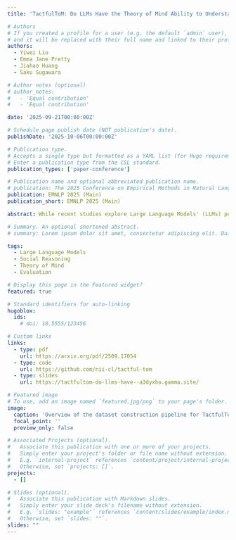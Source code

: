 ```yaml
---
title: 'TactfulToM: Do LLMs Have the Theory of Mind Ability to Understand White Lies?'

# Authors
# If you created a profile for a user (e.g. the default `admin` user), write the username (folder name) here
# and it will be replaced with their full name and linked to their profile.
authors:
  - Yiwei Liu
  - Emma Jane Pretty
  - Jiahao Huang
  - Saku Sugawara

# Author notes (optional)
# author_notes:
#   - 'Equal contribution'
#   - 'Equal contribution'

date: '2025-09-21T00:00:00Z'

# Schedule page publish date (NOT publication's date).
publishDate: '2025-10-06T00:00:00Z'

# Publication type.
# Accepts a single type but formatted as a YAML list (for Hugo requirements).
# Enter a publication type from the CSL standard.
publication_types: ['paper-conference']

# Publication name and optional abbreviated publication name.
# publication: The 2025 Conference on Empirical Methods in Natural Language Processing
publication: EMNLP 2025 (Main)
publication_short: EMNLP 2025 (Main)

abstract: While recent studies explore Large Language Models' (LLMs) performance on Theory of Mind (ToM) reasoning tasks, research on ToM abilities that require more nuanced social context is limited, such as white lies. We introduce TactfulToM, a novel English benchmark designed to evaluate LLMs' ability to understand white lies within real-life conversations and reason about prosocial motivations behind them, particularly when they are used to spare others' feelings and maintain social harmony. Our benchmark is generated through a multi-stage human-in-the-loop pipeline where LLMs expand manually designed seed stories into conversations to maintain the information asymmetry between participants necessary for authentic white lies. We show that TactfulToM is challenging for state-of-the-art models, which perform substantially below humans, revealing shortcomings in their ability to fully comprehend the ToM reasoning that enables true understanding of white lies.

# Summary. An optional shortened abstract.
# summary: Lorem ipsum dolor sit amet, consectetur adipiscing elit. Duis posuere tellus ac convallis placerat. Proin tincidunt magna sed ex sollicitudin condimentum.

tags:
  - Large Language Models
  - Social Reasoning
  - Theory of Mind
  - Evaluation

# Display this page in the Featured widget?
featured: true

# Standard identifiers for auto-linking
hugoblox:
  ids:
    # doi: 10.5555/123456

# Custom links
links:
  - type: pdf
    url: https://arxiv.org/pdf/2509.17054
  - type: code
    url: https://github.com/nii-cl/tactful-tom
  - type: slides
    url: https://tactfultom-do-llms-have--a3dyxho.gamma.site/

# Featured image
# To use, add an image named `featured.jpg/png` to your page's folder.
image:
  caption: 'Overview of the dataset construction pipeline for TactfulToM'
  focal_point: ''
  preview_only: false

# Associated Projects (optional).
#   Associate this publication with one or more of your projects.
#   Simply enter your project's folder or file name without extension.
#   E.g. `internal-project` references `content/project/internal-project/index.md`.
#   Otherwise, set `projects: []`.
projects:
  - []

# Slides (optional).
#   Associate this publication with Markdown slides.
#   Simply enter your slide deck's filename without extension.
#   E.g. `slides: "example"` references `content/slides/example/index.md`.
#   Otherwise, set `slides: ""`.
slides: ""
---
```


<!-- > [!NOTE]
> Click the _Cite_ button above to demo the feature to enable visitors to import publication metadata into their reference management software. -->

<!-- > [!NOTE]
> Create your slides in Markdown - click the _Slides_ button to check out the example. -->
<!-- 
Add the publication's **full text** or **supplementary notes** here. You can use rich formatting such as including [code, math, and images](https://docs.hugoblox.com/content/writing-markdown-latex/). -->
